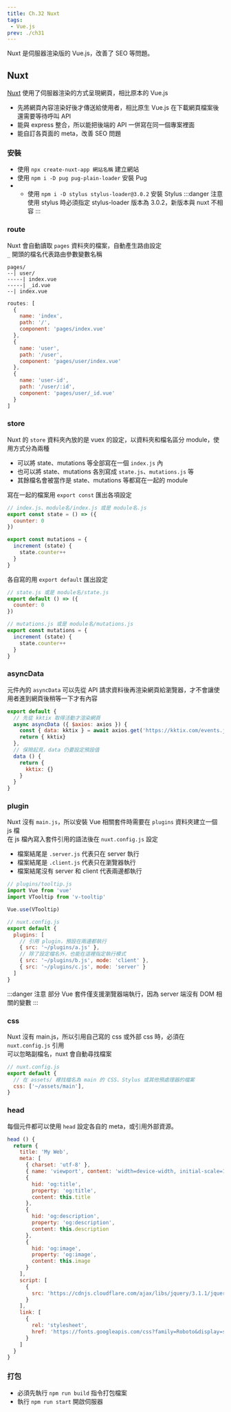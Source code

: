 ```yaml
--- 
title: Ch.32 Nuxt
tags:
 - Vue.js
prev: ./ch31
---
```

Nuxt 是伺服器渲染版的 Vue.js，改善了 SEO 等問題。
<!-- more -->

## Nuxt
[Nuxt](https://nuxtjs.org/) 使用了伺服器渲染的方式呈現網頁，相比原本的 Vue.js
- 先將網頁內容渲染好後才傳送給使用者，相比原生 Vue.js 在下載網頁檔案後還需要等待呼叫 API
- 能與 express 整合，所以能把後端的 API 一併寫在同一個專案裡面
- 能自訂各頁面的 meta，改善 SEO 問題

### 安裝
- 使用 `npx create-nuxt-app 網站名稱` 建立網站
- 使用 `npm i -D pug pug-plain-loader` 安裝 Pug
- - 使用 `npm i -D stylus stylus-loader@3.0.2` 安裝 Stylus
:::danger 注意
使用 stylus 時必須指定 stylus-loader 版本為 3.0.2，新版本與 nuxt 不相容
:::

### route
Nuxt 會自動讀取 `pages` 資料夾的檔案，自動產生路由設定  
`_` 開頭的檔名代表路由參數變數名稱 
```
pages/
--| user/
-----| index.vue
-----| _id.vue
--| index.vue
```
```js
routes: [
  {
    name: 'index',
    path: '/',
    component: 'pages/index.vue'
  },
  {
    name: 'user',
    path: '/user',
    component: 'pages/user/index.vue'
  },
  {
    name: 'user-id',
    path: '/user/:id',
    component: 'pages/user/_id.vue'
  }
]
```

### store
Nuxt 的 `store` 資料夾內放的是 vuex 的設定，以資料夾和檔名區分 module，使用方式分為兩種
- 可以將 state、mutations 等全部寫在一個 `index.js` 內
- 也可以將 state、mutations 各別寫成 `state.js`、`mutations.js` 等
- 其餘檔名會被當作是 state、mutations 等都寫在一起的 module

寫在一起的檔案用 `export const` 匯出各項設定
```js
// index.js、module名/index.js 或是 module名.js
export const state = () => ({
  counter: 0
})

export const mutations = {
  increment (state) {
    state.counter++
  }
}
```

各自寫的用 `export default` 匯出設定
```js
// state.js 或是 module名/state.js
export default () => ({
  counter: 0
})

// mutations.js 或是 module名/mutations.js
export const mutations = {
  increment (state) {
    state.counter++
  }
}
```

### asyncData
元件內的 `asyncData` 可以先從 API 請求資料後再渲染網頁給瀏覽器，才不會讓使用者進到網頁後稍等一下才有內容  
```js
export default {
  // 先從 kktix 取得活動才渲染網頁
  async asyncData ({ $axios: axios }) {
    const { data: kktix } = await axios.get('https://kktix.com/events.json')
    return { kktix}
  },
  // 保險起見，data 仍要設定預設值
  data () {
    return {
      kktix: {}
    }
  }
}
```

### plugin
Nuxt 沒有 `main.js`，所以安裝 Vue 相關套件時需要在 `plugins` 資料夾建立一個 js 檔  
在 js 檔內寫入套件引用的語法後在 `nuxt.config.js` 設定
- 檔案結尾是 `.server.js` 代表只在 server 執行
- 檔案結尾是 `.client.js` 代表只在瀏覽器執行
- 檔案結尾沒有 server 和 client 代表兩邊都執行
```js
// plugins/tooltip.js
import Vue from 'vue'
import VTooltip from 'v-tooltip'

Vue.use(VTooltip)
```
```js
// nuxt.config.js
export default {
  plugins: [
    // 引用 plugin，預設在兩邊都執行
    { src: '~/plugins/a.js' },
    // 除了設定檔名外，也能在這裡指定執行模式
    { src: '~/plugins/b.js', mode: 'client' },
    { src: '~/plugins/c.js', mode: 'server' }
  ]
}
```
:::danger 注意
部分 Vue 套件僅支援瀏覽器端執行，因為 server 端沒有 DOM 相關的變數
:::

### css
Nuxt 沒有 main.js，所以引用自己寫的 css 或外部 css 時，必須在 `nuxt.config.js` 引用  
可以忽略副檔名，nuxt 會自動尋找檔案
```js
// nuxt.config.js
export default {
  // 在 assets/ 裡找檔名為 main 的 CSS、Stylus 或其他預處理器的檔案
  css: ['~/assets/main'],
}
```
### head
每個元件都可以使用 `head` 設定各自的 meta，或引用外部資源。  
```js
head () {
  return {
    title: 'My Web',
    meta: [
      { charset: 'utf-8' },
      { name: 'viewport', content: 'width=device-width, initial-scale=1' },
      {
        hid: 'og:title',
        property: 'og:title',
        content: this.title
      },
      {
        hid: 'og:description',
        property: 'og:description',
        content: this.description
      },
      {
        hid: 'og:image',
        property: 'og:image',
        content: this.image
      }
    ],
    script: [
      {
        src: 'https://cdnjs.cloudflare.com/ajax/libs/jquery/3.1.1/jquery.min.js'
      }
    ],
    link: [
      {
        rel: 'stylesheet',
        href: 'https://fonts.googleapis.com/css?family=Roboto&display=swap'
      }
    ]
  }
}
```

### 打包
- 必須先執行 `npm run build` 指令打包檔案
- 執行 `npm run start` 開啟伺服器

